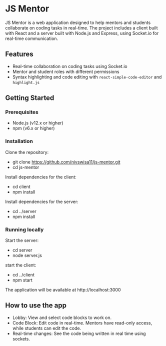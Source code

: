 # JS Mentor

JS Mentor is a web application designed to help mentors and students collaborate on coding tasks in real-time. The project includes a client built with React and a server built with Node.js and Express, using Socket.io for real-time communication.

## Features

- Real-time collaboration on coding tasks using Socket.io
- Mentor and student roles with different permissions
- Syntax highlighting and code editing with `react-simple-code-editor` and `highlight.js`

## Getting Started

### Prerequisites

- Node.js (v12.x or higher)
- npm (v6.x or higher)

### Installation

Clone the repository:

- git clone https://github.com/nivswisa11/js-mentor.git
- cd js-mentor

Install dependencies for the client:

- cd client
- npm install

Install dependencies for the server:

- cd ../server
- npm install

### Running locally

Start the server:

- cd server
- node server.js

start the client:

- cd ../client
- npm start

The application will be available at http://localhost:3000

## How to use the app

- Lobby: View and select code blocks to work on.
- Code Block: Edit code in real-time. Mentors have read-only access, while students can edit the code.
- Real-time changes: See the code being written in real time using sockets.

